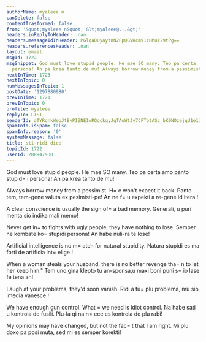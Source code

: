 ```yaml
---
authorName: myaleee n
canDelete: false
contentTrasformed: false
from: '&quot;myaleee n&quot; &lt;myaleee@...&gt;'
headers.inReplyToHeader: .nan
headers.messageIdInHeader: PGlqaDUyaytnN2FpQGVHcm91cHMuY29tPg==
headers.referencesHeader: .nan
layout: email
msgId: 1722
msgSnippet: God must love stupid people. He mae SO many. Teo pa certa  amo panto stupidi
  persona! An pa krea tanto de mu! Always borrow money from a pessimist. He won t
nextInTime: 1723
nextInTopic: 0
numMessagesInTopic: 1
postDate: '1297880980'
prevInTime: 1721
prevInTopic: 0
profile: myaleee
replyTo: LIST
senderId: gTYRqnkWepJtBvPIZNE1wRQqckgyJqTAoWtJy7CFTptASc_bK0NOzejqd1e1JGLxf-P0l8oX92gyejv6HE4Iv1jSXIHyGA
spamInfo.isSpam: false
spamInfo.reason: '0'
systemMessage: false
title: sti-ridi dice
topicId: 1722
userId: 288947930
---
```


God must love stupid people. He mae SO many.
Teo pa certa  amo panto stupid=
i persona! An pa krea tanto de mu!

Always borrow money from a pessimist. H=
e won't expect it back.
Panto tem, tem-gene valuta ex pesimisti-pe! An ne f=
u expekti  a re-gene id  itera !

A clear conscience is usually the sign of=
 a bad memory.
Generali, u puri menta sio  indika  mali memo!

Never get in=
to fights with ugly people, they have nothing to lose.
Semper ne kombate ko=
 stupidi persona! An habe nuli-ra te lose!

Artificial intelligence is no m=
atch for natural stupidity.
Natura stupidi    es ma forti de  artificia int=
elige  !


When a woman steals your husband, there is no better revenge tha=
n to let her keep him."
Tem uno gina klepto tu an-sponsa,u maxi boni puni s=
io  lase fe tena an!

Laugh at your problems, they'd soon vanish.
Ridi a tu=
  plu problema, mu sio imedia vanesce  !

We have enough gun control. What =
we need is idiot control.
Na habe sati u kontrola de fusili. Plu-la qi na n=
ece es kontrola de plu rabi!

My opinions may have changed, but not the fac=
t that I am right.
Mi plu doxo  pa posi muta, sed mi es  semper korekti!


